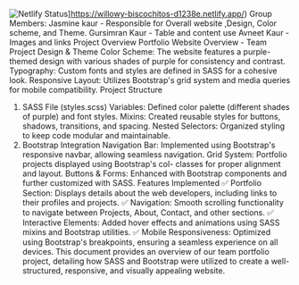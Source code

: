 ![Netlify Status](https://api.netlify.com/api/v1/badges/a17313e1-0d35-48d5-b659-54a709f97f06/deploy-status)]https://willowy-biscochitos-d1238e.netlify.app/)
Group Members:
Jasmine kaur  - Responsible for Overall website ,Design, Color scheme, and Theme.
Gursimran Kaur - Table and content use
Avneet Kaur - Images and links
Project Overview
Portfolio Website Overview - Team Project
Design & Theme
Color Scheme: The website features a purple-themed design with various shades of purple for consistency and contrast.
Typography: Custom fonts and styles are defined in SASS for a cohesive look.
Responsive Layout: Utilizes Bootstrap's grid system and media queries for mobile compatibility.
Project Structure
1. SASS File (styles.scss)
Variables: Defined color palette (different shades of purple) and font styles.
Mixins: Created reusable styles for buttons, shadows, transitions, and spacing.
Nested Selectors: Organized styling to keep code modular and maintainable.
2. Bootstrap Integration
Navigation Bar: Implemented using Bootstrap's responsive navbar, allowing seamless navigation.
Grid System: Portfolio projects displayed using Bootstrap's col- classes for proper alignment and layout.
Buttons & Forms: Enhanced with Bootstrap components and further customized with SASS.
Features Implemented
✅ Portfolio Section: Displays details about the web developers, including links to their profiles and projects. 
✅ Navigation: Smooth scrolling functionality to navigate between Projects, About, Contact, and other sections. 
✅ Interactive Elements: Added hover effects and animations using SASS mixins and Bootstrap utilities. 
✅ Mobile Responsiveness: Optimized using Bootstrap's breakpoints, ensuring a seamless experience on all devices.
This document provides an overview of our team portfolio project, detailing how SASS and Bootstrap were utilized to create a well-structured, responsive, and visually appealing website.


